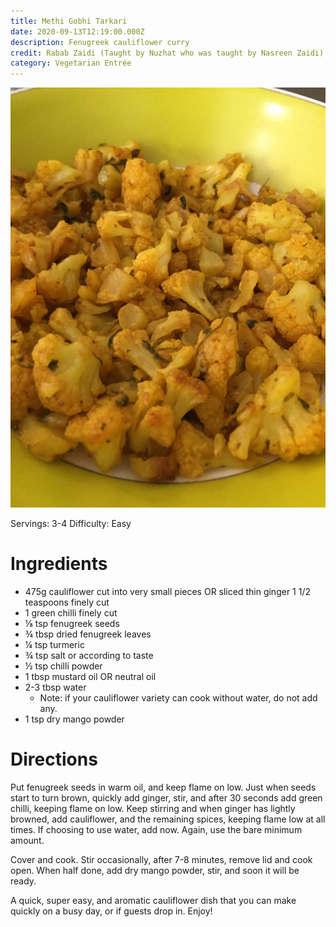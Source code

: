 ```yaml
---
title: Methi Gobhi Tarkari
date: 2020-09-13T12:19:00.000Z
description: Fenugreek cauliflower curry
credit: Rabab Zaidi (Taught by Nuzhat who was taught by Nasreen Zaidi)
category: Vegetarian Entrée
---
```

![methi-gobhi](methi-gobhi.jpeg)

Servings: 3-4
Difficulty: Easy

# Ingredients
* 475g cauliflower cut into very small pieces OR sliced thin ginger 1 1/2 teaspoons finely cut 
* 1 green chilli finely cut 
* ⅛ tsp fenugreek seeds 
* ¾ tbsp dried fenugreek leaves 
* ¼ tsp turmeric
* ¾ tsp salt or according to taste
* ½ tsp chilli powder 
* 1 tbsp mustard oil OR neutral oil
* 2-3 tbsp water
  * Note: if your cauliflower variety can cook without water, do not add any. 
* 1 tsp dry mango powder

# Directions 

Put fenugreek seeds in warm oil, and keep flame on low. Just when seeds start to turn brown, quickly add ginger, stir, and after 30 seconds add green chilli, keeping flame on low. 
Keep stirring and when ginger has lightly browned, add cauliflower, and the remaining spices, keeping flame low at all times. If choosing to use water, add now. Again, use the bare minimum amount. 

Cover and cook. Stir occasionally, after 7-8 minutes, remove lid and cook open. When half done, add dry mango powder, stir, and soon it will be ready.

A quick, super easy, and aromatic cauliflower dish that you can make quickly on a busy day, or if guests drop in. Enjoy!
